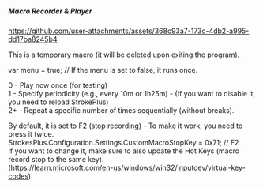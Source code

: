 ##### Macro Recorder & Player



https://github.com/user-attachments/assets/368c93a7-173c-4db2-a995-dd17ba8245b4


This is a temporary macro (it will be deleted upon exiting the program).  

var menu = true; // If the menu is set to false, it runs once. 

0 - Play now once (for testing)  
1 - Specify periodicity (e.g., every 10m or 1h25m) - (If you want to disable it, you need to reload StrokePlus)  
2+ - Repeat a specific number of times sequentially (without breaks).  


By default, it is set to F2 (stop recording) - To make it work, you need to press it twice.  
StrokesPlus.Configuration.Settings.CustomMacroStopKey = 0x71; // F2  
If you want to change it, make sure to also update the Hot Keys (macro record stop to the same key).  
(https://learn.microsoft.com/en-us/windows/win32/inputdev/virtual-key-codes)
